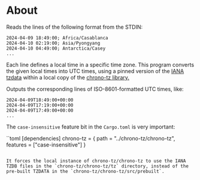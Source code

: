# About

Reads the lines of the following format from the STDIN:

```
2024-04-09 18:49:00; Africa/Casablanca
2024-04-10 02:19:00; Asia/Pyongyang
2024-04-10 04:49:00; Antarctica/Casey
...
```

Each line defines a local time in a specific time zone. This program converts the given local times into UTC times, using a pinned version of the [IANA tzdata](https://github.com/eggert/tz) within a local copy of the [chrono-tz library.](https://github.com/chronotope/chrono-tz)

Outputs the corresponding lines of ISO-8601-formatted UTC times, like:

```
2024-04-09T18:49:00+00:00
2024-04-09T17:19:00+00:00
2024-04-09T17:49:00+00:00
...
```

The `case-insensitive` feature bit in the `Cargo.toml` is very important:

``toml
[dependencies]
chrono-tz = { path = "../chrono-tz/chrono-tz", features = ["case-insensitive"] }
```

It forces the local instance of chrono-tz/chrono-tz to use the IANA TZDB files in the `chrono-tz/chrono-tz/tz` directory, instead of the pre-built TZDATA in the `chrono-tz/chrono-tz/src/prebuilt`.
